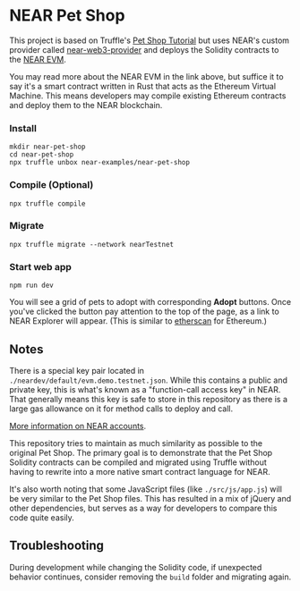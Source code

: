 # NEAR Pet Shop

This project is based on Truffle's [Pet Shop Tutorial](https://www.trufflesuite.com/tutorials/pet-shop) but uses NEAR's custom provider called [near-web3-provider](https://github.com/nearprotocol/near-web3-provider) and deploys the Solidity contracts to the [NEAR EVM](https://github.com/near/near-evm).

You may read more about the NEAR EVM in the link above, but suffice it to say it's a smart contract written in Rust that acts as the Ethereum Virtual Machine. This means developers may compile existing Ethereum contracts and deploy them to the NEAR blockchain.

### Install

    mkdir near-pet-shop
    cd near-pet-shop
    npx truffle unbox near-examples/near-pet-shop

### Compile (Optional)

    npx truffle compile

### Migrate
    
    npx truffle migrate --network nearTestnet
    
### Start web app

    npm run dev
    
You will see a grid of pets to adopt with corresponding **Adopt** buttons. Once you've clicked the button pay attention to the top of the page, as a link to NEAR Explorer will appear. (This is similar to [etherscan](https://etherscan.io/) for Ethereum.)

## Notes

There is a special key pair located in `./neardev/default/evm.demo.testnet.json`. While this contains a public and private key, this is what's known as a "function-call access key" in NEAR. That generally means this key is safe to store in this repository as there is a large gas allowance on it for method calls to deploy and call.

[More information on NEAR accounts](https://docs.near.org/docs/concepts/account).

This repository tries to maintain as much similarity as possible to the original Pet Shop. The primary goal is to demonstrate that the Pet Shop Solidity contracts can be compiled and migrated using Truffle without having to rewrite into a more native smart contract language for NEAR.

It's also worth noting that some JavaScript files (like `./src/js/app.js`) will be very similar to the Pet Shop files. This has resulted in a mix of jQuery and other dependencies, but serves as a way for developers to compare this code quite easily.  

## Troubleshooting

During development while changing the Solidity code, if unexpected behavior continues, consider removing the `build` folder and migrating again.
